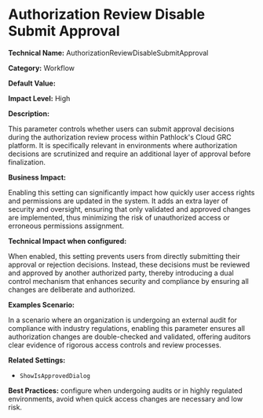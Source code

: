 # Authorization Review Disable Submit Approval

**Technical Name:** AuthorizationReviewDisableSubmitApproval

**Category:** Workflow

**Default Value:** 

**Impact Level:** High

**Description:**

This parameter controls whether users can submit approval decisions during the authorization review process within Pathlock's Cloud GRC platform. It is specifically relevant in environments where authorization decisions are scrutinized and require an additional layer of approval before finalization.

**Business Impact:**

Enabling this setting can significantly impact how quickly user access rights and permissions are updated in the system. It adds an extra layer of security and oversight, ensuring that only validated and approved changes are implemented, thus minimizing the risk of unauthorized access or erroneous permissions assignment.

**Technical Impact when configured:**

When enabled, this setting prevents users from directly submitting their approval or rejection decisions. Instead, these decisions must be reviewed and approved by another authorized party, thereby introducing a dual control mechanism that enhances security and compliance by ensuring all changes are deliberate and authorized.

**Examples Scenario:**

In a scenario where an organization is undergoing an external audit for compliance with industry regulations, enabling this parameter ensures all authorization changes are double-checked and validated, offering auditors clear evidence of rigorous access controls and review processes.

**Related Settings:** 

- `ShowIsApprovedDialog`

**Best Practices:** configure when undergoing audits or in highly regulated environments, avoid when quick access changes are necessary and low risk.
